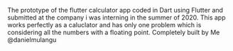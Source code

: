 The prototype of the flutter calculator app coded in Dart using Flutter and submitted at the company i was interning in the summer of 2020.
This app works perfectly as a caluclator and has only one problem which is considering all the numbers with a floating point.
Completely built by Me @danielmulangu
